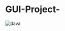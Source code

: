 # GUI-Project-
![dava](https://user-images.githubusercontent.com/102499378/171554038-cc8c1b02-2664-4cd2-8e70-4dae2a88aedd.png)

